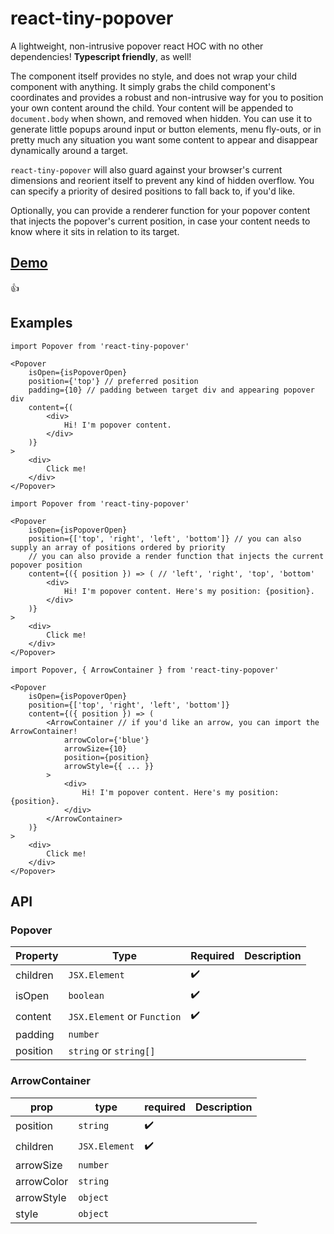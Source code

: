 # react-tiny-popover
A lightweight, non-intrusive popover react HOC with no other dependencies! <b>Typescript friendly</b>, as well!

The component itself provides no style, and does not wrap your child component with anything. It simply grabs the child component's coordinates and provides a robust and non-intrusive way for you to position your own content around the child. Your content will be appended to ```document.body``` when shown, and removed when hidden. You can use it to generate little popups around input or button elements, menu fly-outs, or in pretty much any situation you want some content to appear and disappear dynamically around a target.

```react-tiny-popover``` will also guard against your browser's current dimensions and reorient itself to prevent any kind of hidden overflow. You can specify a priority of desired positions to fall back to, if you'd like.

Optionally, you can provide a renderer function for your popover content that injects the popover's current position, in case your content needs to know where it sits in relation to its target.

## [Demo](https://alexkatz.github.io/react-tiny-popover/)
:+1:
## Examples

```JSX
import Popover from 'react-tiny-popover'

<Popover
    isOpen={isPopoverOpen}
    position={'top'} // preferred position
    padding={10} // padding between target div and appearing popover div
    content={(
        <div>
            Hi! I'm popover content.
        </div>
    )}
>
    <div>
        Click me!
    </div>
</Popover>
```
```JSX
import Popover from 'react-tiny-popover'

<Popover
    isOpen={isPopoverOpen}
    position={['top', 'right', 'left', 'bottom']} // you can also supply an array of positions ordered by priority
    // you can also provide a render function that injects the current popover position
    content={({ position }) => ( // 'left', 'right', 'top', 'bottom'
        <div>
            Hi! I'm popover content. Here's my position: {position}. 
        </div>
    )}
>
    <div>
        Click me!
    </div>
</Popover>
```
```JSX
import Popover, { ArrowContainer } from 'react-tiny-popover'

<Popover
    isOpen={isPopoverOpen}
    position={['top', 'right', 'left', 'bottom']}
    content={({ position }) => (
        <ArrowContainer // if you'd like an arrow, you can import the ArrowContainer!
            arrowColor={'blue'}
            arrowSize={10}
            position={position}
            arrowStyle={{ ... }}
        >
            <div>
                Hi! I'm popover content. Here's my position: {position}.
            </div>
        </ArrowContainer>
    )}
>
    <div>
        Click me!
    </div>
</Popover>
```
## API
### Popover
|<b>Property<b>|Type|Required|Description|                              
|----------|----|--------|-----------|
|children|```JSX.Element```|✔️||
| isOpen |```boolean```|✔️||
| content |```JSX.Element``` or ```Function``` |✔️||
| padding|```number``` |||
| position|```string``` or ```string[]``` |||
### ArrowContainer
| <b>prop<b>|type|required|Description|                               
|-----------|----|--------|-----------|
|position|```string```|✔️||
|children|```JSX.Element```|✔️||
|arrowSize|```number```|||
|arrowColor|```string```|||
|arrowStyle|```object```|||
|style|```object```|||
